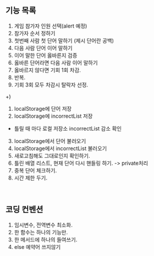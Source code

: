 ## 기능 목록

1. 게임 참가자 인원 선택(alert 예정)
2. 참가자 순서 정하기
3. 첫번째 사람 첫 단어 말하기 (제시 단어란 공백)
4. 다음 사람 단어 이어 말하기
5. 이어 말한 단어 옳바른지 검증
6. 옳바른 단어라면 다음 사람 이어 말하기
7. 옳바르지 않다면 기회 1회 차감.
8. 반복.
9. 기회 3회 모두 차감시 탈락자 선정.

+)
1. localStorage에 단어 저장
2. localStorage에 incorrectList 저장
 -  틀릴 때 마다 로컬 저장소 incorrectList 감소 확인
3. localStorage에서 단어 불러오기
4. localStorage에서 incorrectList 불러오기
5. 새로고침해도 그대로인지 확인하기.
6. 틀린 배열 리스트, 현재 단어 다시 핸들링 하기. -> private처리
7. 중복 단어 체크하기.
8. 시간 제한 두기.


<br>

## 코딩 컨벤션
1. 임시변수, 전역변수 최소화.
2. 한 함수는 하나의 기능만.
3. 한 메서드에 하나의 들여쓰기.
4. else 예약어 쓰지않기
